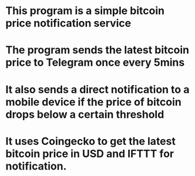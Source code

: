 # This program is a simple bitcoin price notification service
# The program sends the latest bitcoin price to Telegram once every 5mins
# It also sends a direct notification to a mobile device if the price of bitcoin drops below a certain threshold
# It uses Coingecko to get the latest bitcoin price in USD and IFTTT for notification.